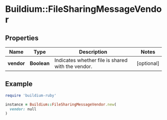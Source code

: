 # Buildium::FileSharingMessageVendor

## Properties

| Name | Type | Description | Notes |
| ---- | ---- | ----------- | ----- |
| **vendor** | **Boolean** | Indicates whether file is shared with the vendor. | [optional] |

## Example

```ruby
require 'buildium-ruby'

instance = Buildium::FileSharingMessageVendor.new(
  vendor: null
)
```

